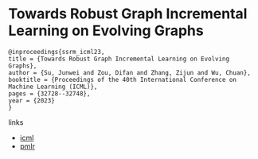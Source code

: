 # Towards Robust Graph Incremental Learning on Evolving Graphs

```
@inproceedings{ssrm_icml23,
title = {Towards Robust Graph Incremental Learning on Evolving Graphs},
author = {Su, Junwei and Zou, Difan and Zhang, Zijun and Wu, Chuan},
booktitle = {Proceedings of the 40th International Conference on Machine Learning (ICML)},
pages = {32728--32748},
year = {2023}
}
```

links
- [icml](https://icml.cc/Conferences/2023/Schedule?showEvent=24449)
- [pmlr](https://proceedings.mlr.press/v202/su23a.html)

